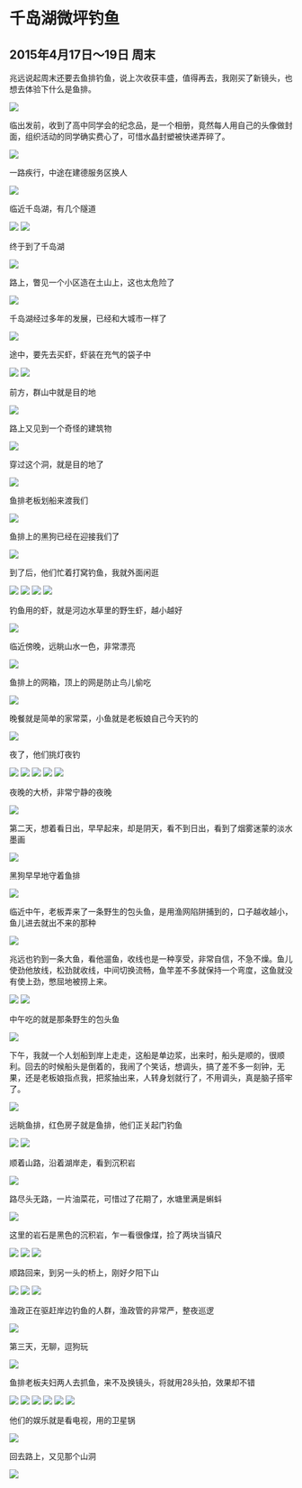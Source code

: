 千岛湖微坪钓鱼
=======================
2015年4月17日～19日 周末
-----------------------
兆远说起周末还要去鱼排钓鱼，说上次收获丰盛，值得再去，我刚买了新镜头，也想去体验下什么是鱼排。

![]({{site.url}}/assets/blog-images/20150418/sm001.JPG)

临出发前，收到了高中同学会的纪念品，是一个相册，竟然每人用自己的头像做封面，组织活动的同学确实费心了，可惜水晶封塑被快递弄碎了。

![]({{site.url}}/assets/blog-images/20150418/sm002.JPG)

一路疾行，中途在建德服务区换人

![]({{site.url}}/assets/blog-images/20150418/sm003.JPG)

临近千岛湖，有几个隧道

![]({{site.url}}/assets/blog-images/20150418/sm004.JPG)
![]({{site.url}}/assets/blog-images/20150418/sm005.JPG)

终于到了千岛湖

![]({{site.url}}/assets/blog-images/20150418/sm006.JPG)

路上，瞥见一个小区造在土山上，这也太危险了

![]({{site.url}}/assets/blog-images/20150418/sm007.JPG)

千岛湖经过多年的发展，已经和大城市一样了

![]({{site.url}}/assets/blog-images/20150418/sm008.JPG)

途中，要先去买虾，虾装在充气的袋子中

![]({{site.url}}/assets/blog-images/20150418/sm009.JPG)
![]({{site.url}}/assets/blog-images/20150418/sm010.JPG)

前方，群山中就是目的地

![]({{site.url}}/assets/blog-images/20150418/sm011.JPG)

路上又见到一个奇怪的建筑物

![]({{site.url}}/assets/blog-images/20150418/sm012.JPG)

穿过这个洞，就是目的地了

![]({{site.url}}/assets/blog-images/20150418/sm013.JPG)

鱼排老板划船来渡我们

![]({{site.url}}/assets/blog-images/20150418/sm014.JPG)

鱼排上的黑狗已经在迎接我们了

![]({{site.url}}/assets/blog-images/20150418/sm015.JPG)

到了后，他们忙着打窝钓鱼，我就外面闲逛

![]({{site.url}}/assets/blog-images/20150418/sm016.JPG)
![]({{site.url}}/assets/blog-images/20150418/sm017.JPG)
![]({{site.url}}/assets/blog-images/20150418/sm018.JPG)
![]({{site.url}}/assets/blog-images/20150418/sm019.JPG)

钓鱼用的虾，就是河边水草里的野生虾，越小越好

![]({{site.url}}/assets/blog-images/20150418/sm020.JPG)

临近傍晚，远眺山水一色，非常漂亮

![]({{site.url}}/assets/blog-images/20150418/sm021.JPG)

鱼排上的网箱，顶上的网是防止鸟儿偷吃

![]({{site.url}}/assets/blog-images/20150418/sm022.JPG)

晚餐就是简单的家常菜，小鱼就是老板娘自己今天钓的

![]({{site.url}}/assets/blog-images/20150418/sm023.JPG)

夜了，他们挑灯夜钓

![]({{site.url}}/assets/blog-images/20150418/sm024.JPG)
![]({{site.url}}/assets/blog-images/20150418/sm025.JPG)
![]({{site.url}}/assets/blog-images/20150418/sm026.JPG)
![]({{site.url}}/assets/blog-images/20150418/sm027.JPG)
![]({{site.url}}/assets/blog-images/20150418/sm028.JPG)

夜晚的大桥，非常宁静的夜晚

![]({{site.url}}/assets/blog-images/20150418/sm029.JPG)

第二天，想着看日出，早早起来，却是阴天，看不到日出，看到了烟雾迷蒙的淡水墨画

![]({{site.url}}/assets/blog-images/20150418/sm030.JPG)

黑狗早早地守着鱼排

![]({{site.url}}/assets/blog-images/20150418/sm031.JPG)

临近中午，老板弄来了一条野生的包头鱼，是用渔网陷阱捕到的，口子越收越小，鱼儿进去就出不来的那种

![]({{site.url}}/assets/blog-images/20150418/sm032.JPG)

兆远也钓到一条大鱼，看他遛鱼，收线也是一种享受，非常自信，不急不燥。鱼儿使劲他放线，松劲就收线，中间切换流畅，鱼竿差不多就保持一个弯度，这鱼就没有使上劲，憋屈地被捞上来。

![]({{site.url}}/assets/blog-images/20150418/sm033.JPG)
![]({{site.url}}/assets/blog-images/20150418/sm034.JPG)

中午吃的就是那条野生的包头鱼

![]({{site.url}}/assets/blog-images/20150418/sm035.JPG)

下午，我就一个人划船到岸上走走，这船是单边浆，出来时，船头是顺的，很顺利。回去的时候船头是倒着的，我闹了个笑话，想调头，搞了差不多一刻钟，无果，还是老板娘指点我，把浆抽出来，人转身划就行了，不用调头，真是脑子搭牢了。

![]({{site.url}}/assets/blog-images/20150418/sm036.JPG)

远眺鱼排，红色房子就是鱼排，他们正关起门钓鱼

![]({{site.url}}/assets/blog-images/20150418/sm037.JPG)
![]({{site.url}}/assets/blog-images/20150418/sm038.JPG)

顺着山路，沿着湖岸走，看到沉积岩

![]({{site.url}}/assets/blog-images/20150418/sm039.JPG)

路尽头无路，一片油菜花，可惜过了花期了，水塘里满是蝌蚪

![]({{site.url}}/assets/blog-images/20150418/sm040.JPG)

这里的岩石是黑色的沉积岩，乍一看很像煤，捡了两块当镇尺

![]({{site.url}}/assets/blog-images/20150418/sm041.JPG)
![]({{site.url}}/assets/blog-images/20150418/sm042.JPG)
![]({{site.url}}/assets/blog-images/20150418/sm043.JPG)

顺路回来，到另一头的桥上，刚好夕阳下山

![]({{site.url}}/assets/blog-images/20150418/sm044.JPG)
![]({{site.url}}/assets/blog-images/20150418/sm045.JPG)
![]({{site.url}}/assets/blog-images/20150418/sm047.JPG)

渔政正在驱赶岸边钓鱼的人群，渔政管的非常严，整夜巡逻

![]({{site.url}}/assets/blog-images/20150418/sm046.JPG)

第三天，无聊，逗狗玩

![]({{site.url}}/assets/blog-images/20150418/sm048.JPG)

鱼排老板夫妇两人去抓鱼，来不及换镜头，将就用28头拍，效果却不错

![]({{site.url}}/assets/blog-images/20150418/sm049.JPG)
![]({{site.url}}/assets/blog-images/20150418/sm050.JPG)
![]({{site.url}}/assets/blog-images/20150418/sm051.JPG)
![]({{site.url}}/assets/blog-images/20150418/sm052.JPG)
![]({{site.url}}/assets/blog-images/20150418/sm053.JPG)
![]({{site.url}}/assets/blog-images/20150418/sm054.JPG)

他们的娱乐就是看电视，用的卫星锅

![]({{site.url}}/assets/blog-images/20150418/sm055.JPG)

回去路上，又见那个山洞

![]({{site.url}}/assets/blog-images/20150418/sm056.JPG)









































